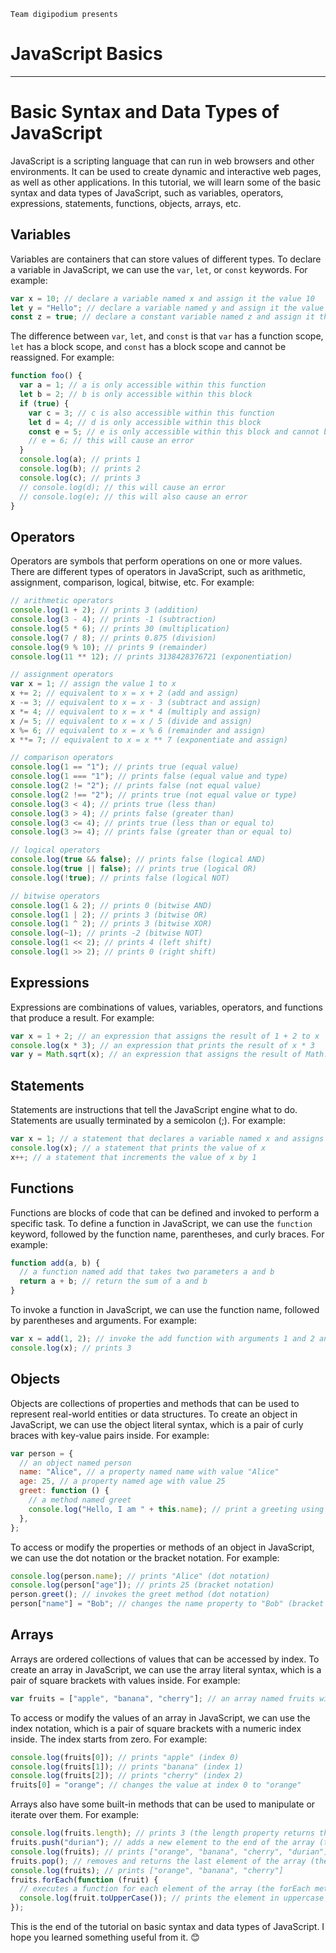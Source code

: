 `Team digipodium presents`
# JavaScript Basics
---
# Basic Syntax and Data Types of JavaScript

JavaScript is a scripting language that can run in web browsers and other environments. It can be used to create dynamic and interactive web pages, as well as other applications. In this tutorial, we will learn some of the basic syntax and data types of JavaScript, such as variables, operators, expressions, statements, functions, objects, arrays, etc.

## Variables

Variables are containers that can store values of different types. To declare a variable in JavaScript, we can use the `var`, `let`, or `const` keywords. For example:

```javascript
var x = 10; // declare a variable named x and assign it the value 10
let y = "Hello"; // declare a variable named y and assign it the value "Hello"
const z = true; // declare a constant variable named z and assign it the value true
```

The difference between `var`, `let`, and `const` is that `var` has a function scope, `let` has a block scope, and `const` has a block scope and cannot be reassigned. For example:

```javascript
function foo() {
  var a = 1; // a is only accessible within this function
  let b = 2; // b is only accessible within this block
  if (true) {
    var c = 3; // c is also accessible within this function
    let d = 4; // d is only accessible within this block
    const e = 5; // e is only accessible within this block and cannot be changed
    // e = 6; // this will cause an error
  }
  console.log(a); // prints 1
  console.log(b); // prints 2
  console.log(c); // prints 3
  // console.log(d); // this will cause an error
  // console.log(e); // this will also cause an error
}
```

## Operators

Operators are symbols that perform operations on one or more values. There are different types of operators in JavaScript, such as arithmetic, assignment, comparison, logical, bitwise, etc. For example:

```javascript
// arithmetic operators
console.log(1 + 2); // prints 3 (addition)
console.log(3 - 4); // prints -1 (subtraction)
console.log(5 * 6); // prints 30 (multiplication)
console.log(7 / 8); // prints 0.875 (division)
console.log(9 % 10); // prints 9 (remainder)
console.log(11 ** 12); // prints 3138428376721 (exponentiation)

// assignment operators
var x = 1; // assign the value 1 to x
x += 2; // equivalent to x = x + 2 (add and assign)
x -= 3; // equivalent to x = x - 3 (subtract and assign)
x *= 4; // equivalent to x = x * 4 (multiply and assign)
x /= 5; // equivalent to x = x / 5 (divide and assign)
x %= 6; // equivalent to x = x % 6 (remainder and assign)
x **= 7; // equivalent to x = x ** 7 (exponentiate and assign)

// comparison operators
console.log(1 == "1"); // prints true (equal value)
console.log(1 === "1"); // prints false (equal value and type)
console.log(2 != "2"); // prints false (not equal value)
console.log(2 !== "2"); // prints true (not equal value or type)
console.log(3 < 4); // prints true (less than)
console.log(3 > 4); // prints false (greater than)
console.log(3 <= 4); // prints true (less than or equal to)
console.log(3 >= 4); // prints false (greater than or equal to)

// logical operators
console.log(true && false); // prints false (logical AND)
console.log(true || false); // prints true (logical OR)
console.log(!true); // prints false (logical NOT)

// bitwise operators
console.log(1 & 2); // prints 0 (bitwise AND)
console.log(1 | 2); // prints 3 (bitwise OR)
console.log(1 ^ 2); // prints 3 (bitwise XOR)
console.log(~1); // prints -2 (bitwise NOT)
console.log(1 << 2); // prints 4 (left shift)
console.log(1 >> 2); // prints 0 (right shift)
```

## Expressions

Expressions are combinations of values, variables, operators, and functions that produce a result. For example:

```javascript
var x = 1 + 2; // an expression that assigns the result of 1 + 2 to x
console.log(x * 3); // an expression that prints the result of x * 3
var y = Math.sqrt(x); // an expression that assigns the result of Math.sqrt(x) to y
```

## Statements

Statements are instructions that tell the JavaScript engine what to do. Statements are usually terminated by a semicolon (;). For example:

```javascript
var x = 1; // a statement that declares a variable named x and assigns it the value 1
console.log(x); // a statement that prints the value of x
x++; // a statement that increments the value of x by 1
```

## Functions

Functions are blocks of code that can be defined and invoked to perform a specific task. To define a function in JavaScript, we can use the `function` keyword, followed by the function name, parentheses, and curly braces. For example:

```javascript
function add(a, b) {
  // a function named add that takes two parameters a and b
  return a + b; // return the sum of a and b
}
```

To invoke a function in JavaScript, we can use the function name, followed by parentheses and arguments. For example:

```javascript
var x = add(1, 2); // invoke the add function with arguments 1 and 2 and assign the result to x
console.log(x); // prints 3
```

## Objects

Objects are collections of properties and methods that can be used to represent real-world entities or data structures. To create an object in JavaScript, we can use the object literal syntax, which is a pair of curly braces with key-value pairs inside. For example:

```javascript
var person = {
  // an object named person
  name: "Alice", // a property named name with value "Alice"
  age: 25, // a property named age with value 25
  greet: function () {
    // a method named greet
    console.log("Hello, I am " + this.name); // print a greeting using this keyword to refer to the object itself
  },
};
```

To access or modify the properties or methods of an object in JavaScript, we can use the dot notation or the bracket notation. For example:

```javascript
console.log(person.name); // prints "Alice" (dot notation)
console.log(person["age"]); // prints 25 (bracket notation)
person.greet(); // invokes the greet method (dot notation)
person["name"] = "Bob"; // changes the name property to "Bob" (bracket notation)
```

## Arrays

Arrays are ordered collections of values that can be accessed by index. To create an array in JavaScript, we can use the array literal syntax, which is a pair of square brackets with values inside. For example:

```javascript
var fruits = ["apple", "banana", "cherry"]; // an array named fruits with three values
```

To access or modify the values of an array in JavaScript, we can use the index notation, which is a pair of square brackets with a numeric index inside. The index starts from zero. For example:

```javascript
console.log(fruits[0]); // prints "apple" (index 0)
console.log(fruits[1]); // prints "banana" (index 1)
console.log(fruits[2]); // prints "cherry" (index 2)
fruits[0] = "orange"; // changes the value at index 0 to "orange"
```

Arrays also have some built-in methods that can be used to manipulate or iterate over them. For example:

```javascript
console.log(fruits.length); // prints 3 (the length property returns the number of elements in the array)
fruits.push("durian"); // adds a new element to the end of the array (the push method)
console.log(fruits); // prints ["orange", "banana", "cherry", "durian"]
fruits.pop(); // removes and returns the last element of the array (the pop method)
console.log(fruits); // prints ["orange", "banana", "cherry"]
fruits.forEach(function (fruit) {
  // executes a function for each element of the array (the forEach method)
  console.log(fruit.toUpperCase()); // prints the element in uppercase
});
```

This is the end of the tutorial on basic syntax and data types of JavaScript. I hope you learned something useful from it. 😊
